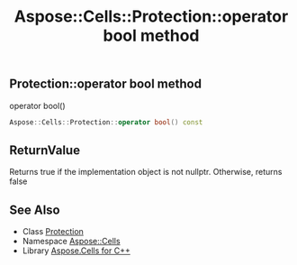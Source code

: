 ﻿---
title: Aspose::Cells::Protection::operator bool method
linktitle: operator bool
second_title: Aspose.Cells for C++ API Reference
description: 'Aspose::Cells::Protection::operator bool method. operator bool() in C++.'
type: docs
weight: 400
url: /cpp/aspose.cells/protection/operator_bool/
---
## Protection::operator bool method


operator bool()

```cpp
Aspose::Cells::Protection::operator bool() const
```


## ReturnValue

Returns true if the implementation object is not nullptr. Otherwise, returns false

## See Also

* Class [Protection](../)
* Namespace [Aspose::Cells](../../)
* Library [Aspose.Cells for C++](../../../)
